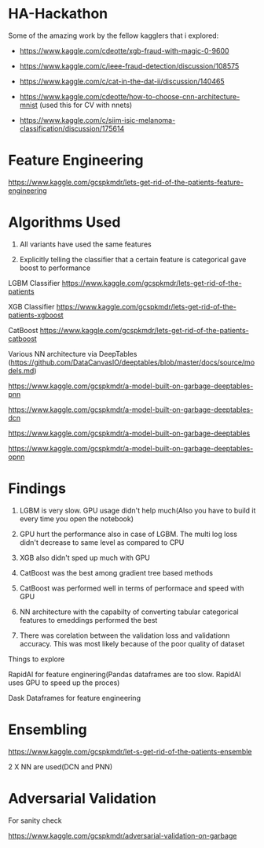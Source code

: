 # HA-Hackathon

Some of the amazing work by the fellow kagglers that i explored:

* https://www.kaggle.com/cdeotte/xgb-fraud-with-magic-0-9600

* https://www.kaggle.com/c/ieee-fraud-detection/discussion/108575

* https://www.kaggle.com/c/cat-in-the-dat-ii/discussion/140465

* https://www.kaggle.com/cdeotte/how-to-choose-cnn-architecture-mnist (used this for CV with nnets)

* https://www.kaggle.com/c/siim-isic-melanoma-classification/discussion/175614

# Feature Engineering
https://www.kaggle.com/gcspkmdr/lets-get-rid-of-the-patients-feature-engineering

# Algorithms Used
1. All variants have used the same features

2. Explicitly telling the classifier that a certain feature is categorical gave boost to performance

LGBM Classifier
https://www.kaggle.com/gcspkmdr/lets-get-rid-of-the-patients

XGB Classifier
https://www.kaggle.com/gcspkmdr/lets-get-rid-of-the-patients-xgboost

CatBoost
https://www.kaggle.com/gcspkmdr/lets-get-rid-of-the-patients-catboost

Various NN architecture via DeepTables (https://github.com/DataCanvasIO/deeptables/blob/master/docs/source/models.md)

https://www.kaggle.com/gcspkmdr/a-model-built-on-garbage-deeptables-pnn

https://www.kaggle.com/gcspkmdr/a-model-built-on-garbage-deeptables-dcn

https://www.kaggle.com/gcspkmdr/a-model-built-on-garbage-deeptables

https://www.kaggle.com/gcspkmdr/a-model-built-on-garbage-deeptables-opnn

# Findings

1. LGBM is very slow. GPU usage didn't help much(Also you have to build it every time you open the notebook)

2. GPU hurt the performance also in case of LGBM. The multi log loss didn't decrease to same level as compared to CPU

3. XGB also didn't sped up much with GPU

4. CatBoost was the best among gradient tree based methods

5. CatBoost was performed well in terms of performace and speed with GPU

6. NN architecture with the capabilty of converting tabular categorical features to emeddings performed the best

7. There was corelation between the validation loss and validationn accuracy. This was most likely because of the poor quality of dataset

Things to explore

RapidAI for feature enginering(Pandas dataframes are too slow. RapidAI uses GPU to speed up the proces)

Dask Dataframes for feature engineering

# Ensembling

https://www.kaggle.com/gcspkmdr/let-s-get-rid-of-the-patients-ensemble

2 X NN are used(DCN and PNN)

# Adversarial Validation
For sanity check

https://www.kaggle.com/gcspkmdr/adversarial-validation-on-garbage
